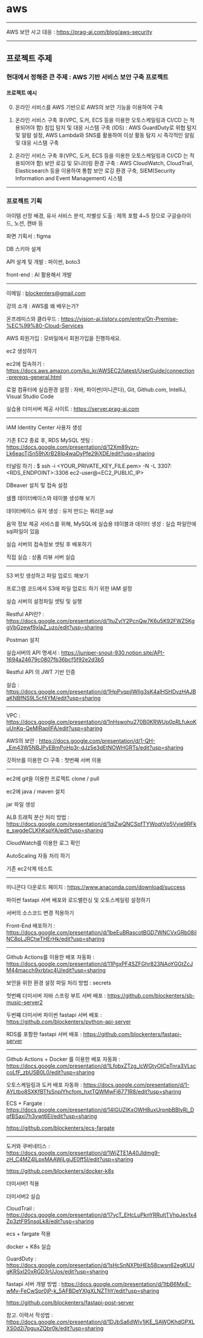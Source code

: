 # aws

---

AWS 보안 사고 대응 : https://prag-ai.com/blog/aws-security 

---

## 프로젝트 주제 

### 현대에서 정해준 큰 주제 : AWS 기반 서비스 보안 구축 프로젝트

#### 프로젝트 예시 ####

0. 온라인 서비스를 AWS 기반으로 AWS의 보안 기능을 이용하여 구축 

1. 온라인 서비스 구축 후(VPC, 도커, ECS 등을 이용한 오토스케일링과 CI/CD 는 적용되어야 함)
   침입 탐지 및 대응 시스템 구축 (IDS) : AWS GuardDuty로 위협 탐지 및 알람 설정, AWS Lambda와 SNS를 활용하여 이상 활동 탐지 시 즉각적인 알림 및 대응 시스템 구축

2. 온라인 서비스 구축 후(VPC, 도커, ECS 등을 이용한 오토스케일링과 CI/CD 는 적용되어야 함)
   보안 로깅 및 모니터링 환경 구축 : AWS CloudWatch, CloudTrail, Elasticsearch 등을 이용하여 통합 보안 로깅 환경 구축, SIEM(Security Information and Event Management) 시스템 

---

### 프로젝트 기획

아이템 선정 배경, 유사 서비스 분석, 차별성 도출  : 제목 포함 4~5 장으로 구글슬라이드, 노션, 캔바 등 

화면 기획서 : figma

DB 스키마 설계 

API 설계 및 개발 : 파이썬, boto3

front-end : AI 활용해서 개발

---

이메일 : blockenters@gmail.com

강의 소개 : AWS를 왜 배우는가? 

온프레미스와 클라우드 : https://vision-ai.tistory.com/entry/On-Premise-%EC%99%80-Cloud-Services

AWS 회원가입 : 모바일에서 회원가입을 진행하세요.

ec2 생성하기

ec2에 접속하기 : https://docs.aws.amazon.com/ko_kr/AWSEC2/latest/UserGuide/connection-prereqs-general.html

로컬 컴퓨터에 실습환경 설정 : 자바, 파이썬(미니콘다), Git, Github.com, IntelliJ, Visual Studio Code 

실습용 더미서버 제공 사이트 : https://server.prag-ai.com

---

IAM Identity Center 사용자 생성

기존 EC2 종료 후, RDS MySQL 셋팅 : https://docs.google.com/presentation/d/12Xm89yzn-Lk6eacTjSn59hXrB28Ip4waDyPfe29jXDE/edit?usp=sharing

터널링 하기 : $ ssh -i <YOUR_PRIVATE_KEY_FILE.pem> -N -L 3307:<RDS_ENDPOINT>:3306 ec2-user@<EC2_PUBLIC_IP>

DBeaver 설치 및 접속 설정

샘플 데이터베이스와 테이블 생성해 보기 

데이터베이스 유저 생성 : 유저 만드는 쿼리문.sql

음악 정보 제공 서비스를 위해, MySQL에 실습용 테이블과 데이터 생성 : 실습 파일안에 sql파일이 있음

실습 서버의 접속정보 셋팅 후 배포하기

직접 실습 : 상품 리뷰 서버 실습

---

S3 버킷 생성하고 파일 업로드 해보기 

프로그램 코드에서 S3에 파일 업로드 하기 위한 IAM 설정

실습 서버의 설정파일 셋팅 및 실행

Restful API란? : https://docs.google.com/presentation/d/1tuZvlY2PcnQw7K6u5K92FWZ5KggVbGzewf9xlaZ_uzo/edit?usp=sharing

Postman 설치

실습서버의 API 명세서 : https://juniper-snout-930.notion.site/API-1694a24679c0807fb36bcf5f92e2d3b5

Restful API 의 JWT 기반 인증

실습 : https://docs.google.com/presentation/d/1HpPvqpjlWIIg3sK4alHSHDvzHAJBaKNBfNS9L5cf4YM/edit?usp=sharing

---

VPC : https://docs.google.com/presentation/d/1nHswohu270B0KRWUp0pRLfukoKuUnKq-QeMlRapllFA/edit?usp=sharing

AWS의 보안 : https://docs.google.com/presentation/d/1-QH-_Em43W5NBJPvEBmPoHp3r-dJz5e3dEtNOWHGRTs/edit?usp=sharing

깃허브를 이용한 CI 구축 : 첫번째 서버 이용

---

ec2에 git을 이용한 프로젝트 clone / pull

ec2에 java / maven 설치

jar 파일 생성 

ALB 트래픽 분산 처리 방법 : https://docs.google.com/presentation/d/1qiZwQNCSpfTYWoqtVp5Vyie9RFke_swgdeCLKhKspYA/edit?usp=sharing

CloudWatch를 이용한 로그 확인 

AutoScaling 자동 처리 하기 

기존 ec2삭제 테스트

---

미니콘다 다운로드 페이지 : https://www.anaconda.com/download/success

파이썬 fastapi 서버 배포와 로드밸런싱 및 오토스케일링 설정하기

서버의 소스코드 변경 적용하기

Front-End 배포하기 : https://docs.google.com/presentation/d/1beEuBRascotBGD7WNCVxGRb08ilNC8pLJRCtwTHErHk/edit?usp=sharing

---

Github Actions를 이용한 배포 자동화 : https://docs.google.com/presentation/d/11PgxPF4SZFGhr823NAoYGGtZcJM44macch9xrbIxc4U/edit?usp=sharing

보안을 위한 환경 설정 파일 처리 방법 : secrets

첫번째 더미서버 자바 스프링 부트 서버 배포 : https://github.com/blockenters/sb-music-server2

두번쨰 더미서버 파이썬 fastapi 서버 배포 : https://github.com/blockenters/python-api-server

RDS를 포함한 fastapi 서버 배포 : https://github.com/blockenters/fastapi-server

---

Github Actions + Docker 를 이용한 배포 자동화 : https://docs.google.com/presentation/d/1LfobxZTzg_lcWGtyOICpTnra3VLsccoLfF_zbUSB0L0/edit?usp=sharing

오토스케일링과 도커 배포 자동화 : https://docs.google.com/presentation/d/1-AYLtbo8SXKfBTfsSnplYhcfom_hxtTQWMwFi6771R8/edit?usp=sharing

ECS + Fargate : https://docs.google.com/presentation/d/14lGUZIKxOWH8uxUrpnbBBlyRj_DqfBSaxi7h3ywt6EI/edit?usp=sharing

https://github.com/blockenters/ecs-fargate 


---

도커와 쿠버네티스 : https://docs.google.com/presentation/d/1WjZTE1A40Jldmg9-zH_C4MZ4lLpxMAAWjLgiJE0ff5I/edit?usp=sharing

https://github.com/blockenters/docker-k8s

더미서버1 적용

더미서버2 실습

CloudTrail : https://docs.google.com/presentation/d/17ycT_EHcLuPknYRRuItTVhpJex1x4Zp3ztF95nsqLk8/edit?usp=sharing

ecs + fargate 적용 

docker + K8s 실습 

GuardDuty : https://docs.google.com/presentation/d/1sHcSnNXPbHEb58cwsn62egKUUgKRSxl20xRGD3rUJos/edit?usp=sharing

fastapi 서버 개발 방법 : https://docs.google.com/presentation/d/1tbB6MxjE-wMv-FeCwSpr0jP-k_5AFBDeYXlgXLNZThY/edit?usp=sharing

https://github.com/blockenters/fastapi-post-server

참고. 이력서 작성법 : https://docs.google.com/presentation/d/1DJbSa6dWlv1jKE_SAWOKhdGPXLXS0d2i7pguxZQbr0k/edit?usp=sharing


